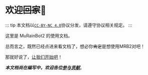 # 欢迎~~回家~~:tada:

::: tip
本文档以[`CC-BY-NC 4.0`](https://creativecommons.org/licenses/by-nc/4.0/legalcode.zh-hans)协议分发，请遵守协议相关规定。
:::

这里是 MuRainBot2 的使用文档。

总而言之，既然已经点进来看文档了，想必你~~肯定~~是想使用MRB2对吧！

那就好说了，[让我们开始吧](/guide/getting-started)！

***本文档尚在编写中，欢迎各位[参与贡献](https://github.com/MuRainBot/MuRainBot2Doc)***。
